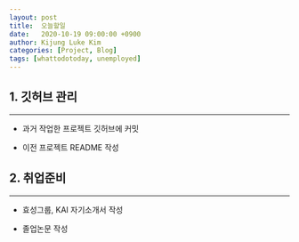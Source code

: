 ```yaml
---
layout: post
title:  오늘할일
date:   2020-10-19 09:00:00 +0900
author: Kijung Luke Kim
categories: [Project, Blog]
tags: [whattodotoday, unemployed]
---
```


## 1. 깃허브 관리
---
 
- 과거 작업한 프로젝트 깃허브에 커밋

- 이전 프로젝트 README 작성

## 2. 취업준비
---

- 효성그룹, KAI 자기소개서 작성

- 졸업논문 작성